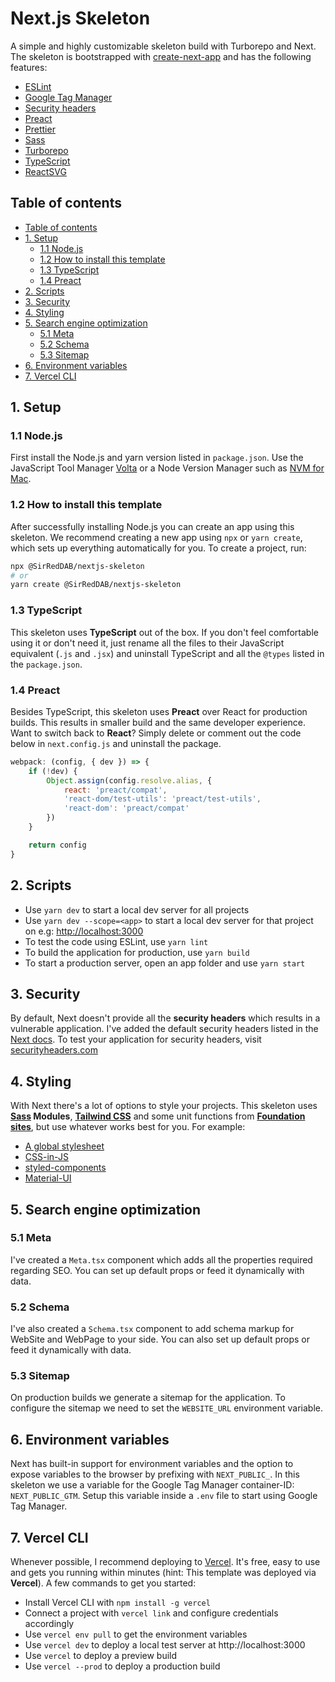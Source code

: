 # Next.js Skeleton

A simple and highly customizable skeleton build with Turborepo and Next. The skeleton is bootstrapped
with [create-next-app](https://nextjs.org/docs/api-reference/create-next-app)
and has the following features:

- [ESLint](https://eslint.org/)
- [Google Tag Manager](https://tagmanager.google.com/#/homeeslint)
- [Security headers](https://nextjs.org/docs/advanced-features/security-headers)
- [Preact](https://preactjs.com/)
- [Prettier](https://prettier.io/)
- [Sass](https://sass-lang.com/)
- [Turborepo](https://turborepo.org/)
- [TypeScript](https://www.typescriptlang.org/)
- [ReactSVG](https://www.npmjs.com/package/react-svg)

## Table of contents

- [Table of contents](#table-of-contents)
- [1. Setup](#1-setup)
	- [1.1 Node.js](#11-nodejs)
	- [1.2 How to install this template](#12-how-to-install-this-template)
	- [1.3 TypeScript](#13-typescript)
	- [1.4 Preact](#14-preact)
- [2. Scripts](#2-scripts)
- [3. Security](#3-security)
- [4. Styling](#4-styling)
- [5. Search engine optimization](#5-search-engine-optimization)
	- [5.1 Meta](#51-meta)
	- [5.2 Schema](#52-schema)
	- [5.3 Sitemap](#53-sitemap)
- [6. Environment variables](#6-environment-variables)
- [7. Vercel CLI](#7-vercel-cli)

## 1. Setup

### 1.1 Node.js

First install the Node.js and yarn version listed in `package.json`. Use the JavaScript Tool
Manager [Volta](https://volta.sh/) or a Node Version Manager such as [NVM for Mac](https://github.com/nvm-sh/nvm).

### 1.2 How to install this template

After successfully installing Node.js you can create an app using this skeleton. We recommend creating a new app
using `npx` or `yarn create`, which sets up everything automatically for you. To create a project, run:

```bash
npx @SirRedDAB/nextjs-skeleton
# or
yarn create @SirRedDAB/nextjs-skeleton
```

### 1.3 TypeScript

This skeleton uses **TypeScript** out of the box. If you don't feel comfortable using it or don't need it, just rename
all the files to their JavaScript equivalent (`.js` and `.jsx`) and uninstall TypeScript and all the `@types` listed in
the `package.json`.

### 1.4 Preact

Besides TypeScript, this skeleton uses **Preact** over React for production builds. This results in smaller build and
the same developer experience. Want to switch back to **React**? Simply delete or comment out the code below
in `next.config.js` and uninstall the package.

```js
webpack: (config, { dev }) => {
	if (!dev) {
		Object.assign(config.resolve.alias, {
			react: 'preact/compat',
			'react-dom/test-utils': 'preact/test-utils',
			'react-dom': 'preact/compat'
		})
	}

	return config
}
```

## 2. Scripts

- Use `yarn dev` to start a local dev server for all projects
- Use `yarn dev --scope=<app>` to start a local dev server for that project on
	e.g: [http://localhost:3000](http://localhost:3000)
- To test the code using ESLint, use `yarn lint`
- To build the application for production, use `yarn build`
- To start a production server, open an app folder and use `yarn start`

## 3. Security

By default, Next doesn't provide all the **security headers** which results in a vulnerable application. I've added the
default security headers listed in the [Next docs](https://nextjs.org/docs/advanced-features/security-headers). To test
your application for security headers, visit [securityheaders.com](https://securityheaders.com/)

## 4. Styling

With Next there's a lot of options to style your projects. This skeleton uses **[Sass](https://sass-lang.com/)
Modules**, **[Tailwind CSS](https://tailwindcss.com/)** and some unit functions
from **[Foundation sites](https://get.foundation/sites/docs/sass-functions.html)**, but use whatever works best for you.
For example:

- [A global stylesheet](https://nextjs.org/docs/basic-features/built-in-css-support#adding-a-global-stylesheet)
- [CSS-in-JS](https://nextjs.org/docs/basic-features/built-in-css-support#css-in-js)
- [styled-components](https://styled-components.com/)
- [Material-UI](https://mui.com/)

## 5. Search engine optimization

### 5.1 Meta

I've created a `Meta.tsx` component which adds all the properties required regarding SEO. You can set up default props
or feed it dynamically with data.

### 5.2 Schema

I've also created a `Schema.tsx` component to add schema markup for WebSite and WebPage to your side. You can also set
up default props or feed it dynamically with data.

### 5.3 Sitemap

On production builds we generate a sitemap for the application. To configure the sitemap we need to set
the `WEBSITE_URL` environment variable.

## 6. Environment variables

Next has built-in support for environment variables and the option to expose variables to the browser by prefixing
with `NEXT_PUBLIC_`. In this skeleton we use a variable for the Google Tag Manager container-ID: `NEXT_PUBLIC_GTM`.
Setup this variable inside a `.env` file to start using Google Tag Manager.

## 7. Vercel CLI

Whenever possible, I recommend deploying to [Vercel](https://vercel.com/). It's free, easy to use and gets you running
within minutes (hint: This template was deployed via **Vercel**). A few commands to get you started:

- Install Vercel CLI with `npm install -g vercel`
- Connect a project with `vercel link` and configure credentials accordingly
- Use `vercel env pull` to get the environment variables
- Use `vercel dev` to deploy a local test server at http://localhost:3000
- Use `vercel` to deploy a preview build
- Use `vercel --prod` to deploy a production build
